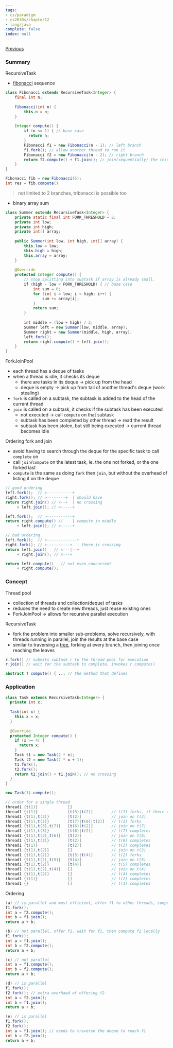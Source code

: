 ```yaml
---
tags:
- cs/paradigm
- cs2030s/chapter12
- lang/java
complete: false
index: null
---
```

[Previous](/labyrinth/notes/cs/cs2030s/async)

### Summary
RecursiveTask
- [fibonacci](/labyrinth/notes/cs/cs1101s/recursion#^ede420) sequence
```java
class Fibonacci extends RecursiveTask<Integer> {
	final int n;
   
	Fibonacci(int n) {
	    this.n = n;
	}
   
	Integer compute() {
	    if (n <= 1) { // base case
	      return n;
	    }
	    Fibonacci f1 = new Fibonacci(n - 1); // left branch
	    f1.fork(); // allow another thread to run it
	    Fibonacci f2 = new Fibonacci(n - 2); // right branch
	    return f2.compute() + f1.join(); // join(sequentially) the results of the smaller subtasks 
	}
}

Fibonacci fib = new Fibonacci(5);
int res = fib.compute()
```
> not limited to 2 branches, tribonacci is possible too
- binary array sum
```java
class Summer extends RecursiveTask<Integer> {
	private static final int FORK_THRESHOLD = 2;
	private int low;
	private int high;
	private int[] array;
	
	public Summer(int low, int high, int[] array) {
		this.low = low;
		this.high = high;
	    this.array = array;
	}
	
	@Override
	protected Integer compute() {
	    // stop splitting into subtask if array is already small.
	    if (high - low < FORK_THRESHOLD) { // base case
		    int sum = 0;
		    for (int i = low; i < high; i++) {
			    sum += array[i];
		    }
		    return sum;
	    }
	
	    int middle = (low + high) / 2;
	    Summer left = new Summer(low, middle, array);
	    Summer right = new Summer(middle, high, array);
	    left.fork();
	    return right.compute() + left.join();
	}
}
```

ForkJoinPool
- each thread has a deque of tasks
- when a thread is idle, it checks its deque
	- there are tasks in its deque -> pick up from the head
	- deque is empty -> pick up from tail of another thread's deque (work stealing)
- `fork` is called on a subtask, the subtask is added to the head of the current thread
- `join` is called on a subtask, it checks if the subtask has been executed
	- not executed -> call `compute` on that subtask
	- subtask has been completed by other thread -> read the result
	- subtask has been stolen, but still being executed -> current thread becomes idle

Ordering fork and join
- avoid having to search through the deque for the specific task to call `complete` on
- call `join`/`compute` on the latest task, ie. the one not forked, or the one forked last
- `compute` is the same as doing `fork` then `join`, but without the overhead of listing it on the deque
```java
// good ordering
left.fork();  // >-----------+
right.fork(); // >--------+  | should have
return right.join() // <--+  | no crossing
	 + left.join(); // <-----+

left.fork();  // >-----------+
return right.compute() //    | compute in middle
	 + left.join(); // <-----+

// bad ordering
left.fork();  // >-------------+
right.fork(); // >----------+  | there is crossing
return left.join()   // <---|--+
	 + right.join(); // <---+

return left.compute()   // not even concurrent
	 + right.compute();
```

### Concept
Thread pool
- collection of threads and collection(deque) of tasks
- reduces the need to create new threads, just reuse existing ones
- ForkJoinPool -> allows for recursive parallel execution

RecursiveTask
- fork the problem into smaller sub-problems, solve recursively, with threads running in parallel, join the results at the base case
- similar to traversing a [tree](/labyrinth/notes/cs/cs1101s/trees(cs)), forking at every branch, then joining once reaching the leaves
```java
r.fork() // submits subtask r to the thread pool for execution
r.join() // wait for the subtask to complete, invokes r.compute()

abstract T compute() { ... // the method that defines 
```

### Application
```java
class Task extends RecursiveTask<Integer> {
  private int x;
  
  Task(int x) {
    this.x = x;
  }
  
  @Override
  protected Integer compute() {
    if (x >= 4) {
      return x;
    }
    Task t1 = new Task(2 * x);
    Task t2 = new Task(2 * x + 1);
    t1.fork();
    t2.fork();
    return t2.join() + t1.join(); // no crossing
  }
}

new Task(1).compute();

// order for a single thread
thread1 {t(1)}             []
thread1 {t(1)}             [t(3)|t(2)]        // t(1) forks, if there were other threads t(2) might get stolen
thread1 {t(1),t(3)}        [t(2)]             // join on t(3)
thread1 {t(1),t(3)}        [t(7)|t(6)|t(2)]   // t(3) forks
thread1 {t(1),t(3),t(7)}   [t(6)|t(2)]        // join on t(7)
thread1 {t(1),t(3)}        [t(6)|t(2)]        // t(7) completes
thread1 {t(1),t(3),t(6)}   [t(2)]             // join on t(6)
thread1 {t(1),t(3)}        [t(2)]             // t(6) completes
thread1 {t(1)}             [t(2)]             // t(3) completes
thread1 {t(1),t(2)}        []                 // join on t(2)
thread1 {t(1),t(2)}        [t(5)|t(4)]        // t(2) forks
thread1 {t(1),t(2),t(5)}   [t(4)]             // join on t(5)
thread1 {t(1),t(2)}        [t(4)]             // t(5) completes
thread1 {t(1),t(2),t(4)}   []                 // join on t(4)
thread1 {t(1),t(2)}        []                 // t(4) completes
thread1 {t(1)}             []                 // t(2) completes
thread1 {}                 []                 // t(1) completes
```

Ordering
```java
(a) // is parallel and most efficient, offer f1 to other threads, compute f2 locally
f1.fork(); 
int a = f2.compute(); 
int b = f1.join(); 
return a + b; 

(b) // not parallel, offer f1, wait for f1, then compute f2 locally
f1.fork(); 
int a = f1.join(); 
int b = f2.compute(); 
return a + b; 

(c) // not parallel
int a = f1.compute(); 
int b = f2.compute(); 
return a + b; 

(d) // is parallel
f1.fork(); 
f2.fork(); // extra overhaed of offering f2
int a = f2.join(); 
int b = f1.join(); 
return a + b; 

(e) // is parallel
f1.fork(); 
f2.fork(); 
int a = f1.join(); // needs to traverse the deque to reach f1
int b = f2.join(); 
return a + b; 
```

